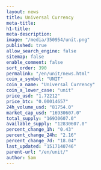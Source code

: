 ```yaml
---
layout: news
title: Universal Currency
meta-title: 
h1-title: 
meta-description: 
image: "/media/350954/unit.png"
published: true
allow_search_engine: false
sitemap: false
enable_comment: false
sort_order: 390
permalink: "/en/unit/news.html"
coin_a_symbol: "UNIT"
coin_a_name: "Universal Currency"
coin_a_lower_case: "unit"
price_usd: "1.72212"
price_btc: "0.00014657"
24h_volume_usd: "81754.0"
market_cap_usd: "16930607.0"
total_supply: "16930607.0"
available_supply: "12830607.0"
percent_change_1h: "0.43"
percent_change_24h: "2.16"
percent_change_7d: "18.04"
last_updated: "1517140746"
parent-url: "/en/unit/"
author: Sam
---
```


